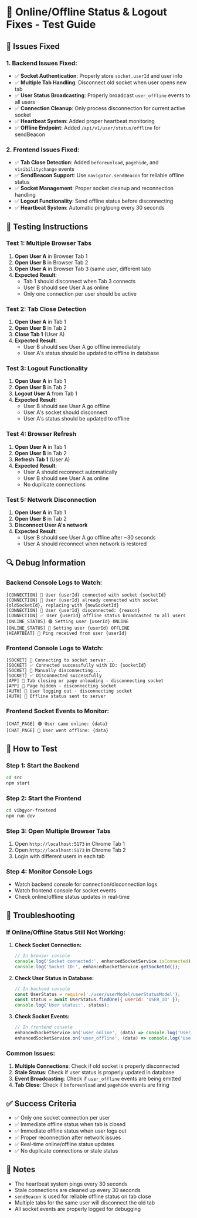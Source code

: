 # 🔧 Online/Offline Status & Logout Fixes - Test Guide

## 🎯 **Issues Fixed**

### **1. Backend Issues Fixed:**
- ✅ **Socket Authentication**: Properly store `socket.userId` and user info
- ✅ **Multiple Tab Handling**: Disconnect old socket when user opens new tab
- ✅ **User Status Broadcasting**: Properly broadcast `user_offline` events to all users
- ✅ **Connection Cleanup**: Only process disconnection for current active socket
- ✅ **Heartbeat System**: Added proper heartbeat monitoring
- ✅ **Offline Endpoint**: Added `/api/v1/user/status/offline` for sendBeacon

### **2. Frontend Issues Fixed:**
- ✅ **Tab Close Detection**: Added `beforeunload`, `pagehide`, and `visibilitychange` events
- ✅ **SendBeacon Support**: Use `navigator.sendBeacon` for reliable offline status
- ✅ **Socket Management**: Proper socket cleanup and reconnection handling
- ✅ **Logout Functionality**: Send offline status before disconnecting
- ✅ **Heartbeat System**: Automatic ping/pong every 30 seconds

## 🧪 **Testing Instructions**

### **Test 1: Multiple Browser Tabs**
1. **Open User A** in Browser Tab 1
2. **Open User B** in Browser Tab 2
3. **Open User A** in Browser Tab 3 (same user, different tab)
4. **Expected Result**: 
   - Tab 1 should disconnect when Tab 3 connects
   - User B should see User A as online
   - Only one connection per user should be active

### **Test 2: Tab Close Detection**
1. **Open User A** in Tab 1
2. **Open User B** in Tab 2
3. **Close Tab 1** (User A)
4. **Expected Result**: 
   - User B should see User A go offline immediately
   - User A's status should be updated to offline in database

### **Test 3: Logout Functionality**
1. **Open User A** in Tab 1
2. **Open User B** in Tab 2
3. **Logout User A** from Tab 1
4. **Expected Result**: 
   - User B should see User A go offline
   - User A's socket should disconnect
   - User A's status should be updated to offline

### **Test 4: Browser Refresh**
1. **Open User A** in Tab 1
2. **Open User B** in Tab 2
3. **Refresh Tab 1** (User A)
4. **Expected Result**: 
   - User A should reconnect automatically
   - User B should see User A as online
   - No duplicate connections

### **Test 5: Network Disconnection**
1. **Open User A** in Tab 1
2. **Open User B** in Tab 2
3. **Disconnect User A's network**
4. **Expected Result**: 
   - User B should see User A go offline after ~30 seconds
   - User A should reconnect when network is restored

## 🔍 **Debug Information**

### **Backend Console Logs to Watch:**
```
[CONNECTION] 🔗 User {userId} connected with socket {socketId}
[CONNECTION] 🔄 User {userId} already connected with socket {oldSocketId}, replacing with {newSocketId}
[CONNECTION] 🔌 User {userId} disconnected: {reason}
[CONNECTION] ✅ User {userId} offline status broadcasted to all users
[ONLINE_STATUS] 🟢 Setting user {userId} ONLINE
[ONLINE_STATUS] 🔴 Setting user {userId} OFFLINE
[HEARTBEAT] 💓 Ping received from user {userId}
```

### **Frontend Console Logs to Watch:**
```
[SOCKET] 🔌 Connecting to socket server...
[SOCKET] ✅ Connected successfully with ID: {socketId}
[SOCKET] 🔌 Manually disconnecting...
[SOCKET] ✅ Disconnected successfully
[APP] 🚪 Tab closing or page unloading - disconnecting socket
[APP] 📱 Page hidden - disconnecting socket
[AUTH] 🚪 User logging out - disconnecting socket
[AUTH] 📡 Offline status sent to server
```

### **Frontend Socket Events to Monitor:**
```
[CHAT_PAGE] 🟢 User came online: {data}
[CHAT_PAGE] 🔴 User went offline: {data}
```

## 🚀 **How to Test**

### **Step 1: Start the Backend**
```bash
cd src
npm start
```

### **Step 2: Start the Frontend**
```bash
cd vibgyor-frontend
npm run dev
```

### **Step 3: Open Multiple Browser Tabs**
1. Open `http://localhost:5173` in Chrome Tab 1
2. Open `http://localhost:5173` in Chrome Tab 2
3. Login with different users in each tab

### **Step 4: Monitor Console Logs**
- Watch backend console for connection/disconnection logs
- Watch frontend console for socket events
- Check online/offline status updates in real-time

## 🐛 **Troubleshooting**

### **If Online/Offline Status Still Not Working:**

1. **Check Socket Connection:**
   ```javascript
   // In browser console
   console.log('Socket connected:', enhancedSocketService.isConnected);
   console.log('Socket ID:', enhancedSocketService.getSocketId());
   ```

2. **Check User Status in Database:**
   ```javascript
   // In backend console
   const UserStatus = require('./user/userModel/userStatusModel');
   const status = await UserStatus.findOne({ userId: 'USER_ID' });
   console.log('User status:', status);
   ```

3. **Check Socket Events:**
   ```javascript
   // In frontend console
   enhancedSocketService.on('user_online', (data) => console.log('User online:', data));
   enhancedSocketService.on('user_offline', (data) => console.log('User offline:', data));
   ```

### **Common Issues:**

1. **Multiple Connections**: Check if old socket is properly disconnected
2. **Stale Status**: Check if user status is properly updated in database
3. **Event Broadcasting**: Check if `user_offline` events are being emitted
4. **Tab Close**: Check if `beforeunload` and `pagehide` events are firing

## ✅ **Success Criteria**

- ✅ Only one socket connection per user
- ✅ Immediate offline status when tab is closed
- ✅ Immediate offline status when user logs out
- ✅ Proper reconnection after network issues
- ✅ Real-time online/offline status updates
- ✅ No duplicate connections or stale status

## 📝 **Notes**

- The heartbeat system pings every 30 seconds
- Stale connections are cleaned up every 30 seconds
- `sendBeacon` is used for reliable offline status on tab close
- Multiple tabs for the same user will disconnect the old tab
- All socket events are properly logged for debugging
